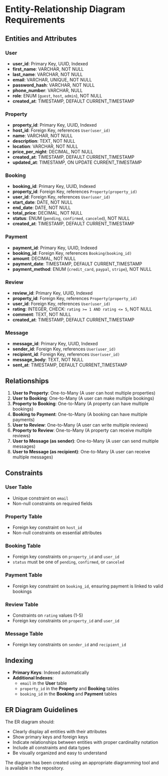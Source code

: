 # Entity-Relationship Diagram Requirements

## Entities and Attributes

### User
- **user_id**: Primary Key, UUID, Indexed
- **first_name**: VARCHAR, NOT NULL
- **last_name**: VARCHAR, NOT NULL
- **email**: VARCHAR, UNIQUE, NOT NULL
- **password_hash**: VARCHAR, NOT NULL
- **phone_number**: VARCHAR, NULL
- **role**: ENUM (`guest`, `host`, `admin`), NOT NULL
- **created_at**: TIMESTAMP, DEFAULT CURRENT_TIMESTAMP

### Property
- **property_id**: Primary Key, UUID, Indexed
- **host_id**: Foreign Key, references `User(user_id)`
- **name**: VARCHAR, NOT NULL
- **description**: TEXT, NOT NULL
- **location**: VARCHAR, NOT NULL
- **price_per_night**: DECIMAL, NOT NULL
- **created_at**: TIMESTAMP, DEFAULT CURRENT_TIMESTAMP
- **updated_at**: TIMESTAMP, ON UPDATE CURRENT_TIMESTAMP

### Booking
- **booking_id**: Primary Key, UUID, Indexed
- **property_id**: Foreign Key, references `Property(property_id)`
- **user_id**: Foreign Key, references `User(user_id)`
- **start_date**: DATE, NOT NULL
- **end_date**: DATE, NOT NULL
- **total_price**: DECIMAL, NOT NULL
- **status**: ENUM (`pending`, `confirmed`, `canceled`), NOT NULL
- **created_at**: TIMESTAMP, DEFAULT CURRENT_TIMESTAMP

### Payment
- **payment_id**: Primary Key, UUID, Indexed
- **booking_id**: Foreign Key, references `Booking(booking_id)`
- **amount**: DECIMAL, NOT NULL
- **payment_date**: TIMESTAMP, DEFAULT CURRENT_TIMESTAMP
- **payment_method**: ENUM (`credit_card`, `paypal`, `stripe`), NOT NULL

### Review
- **review_id**: Primary Key, UUID, Indexed
- **property_id**: Foreign Key, references `Property(property_id)`
- **user_id**: Foreign Key, references `User(user_id)`
- **rating**: INTEGER, CHECK: `rating >= 1 AND rating <= 5`, NOT NULL
- **comment**: TEXT, NOT NULL
- **created_at**: TIMESTAMP, DEFAULT CURRENT_TIMESTAMP

### Message
- **message_id**: Primary Key, UUID, Indexed
- **sender_id**: Foreign Key, references `User(user_id)`
- **recipient_id**: Foreign Key, references `User(user_id)`
- **message_body**: TEXT, NOT NULL
- **sent_at**: TIMESTAMP, DEFAULT CURRENT_TIMESTAMP

## Relationships

1. **User to Property**: One-to-Many (A user can host multiple properties)
2. **User to Booking**: One-to-Many (A user can make multiple bookings)
3. **Property to Booking**: One-to-Many (A property can have multiple bookings)
4. **Booking to Payment**: One-to-Many (A booking can have multiple payments)
5. **User to Review**: One-to-Many (A user can write multiple reviews)
6. **Property to Review**: One-to-Many (A property can receive multiple reviews)
7. **User to Message (as sender)**: One-to-Many (A user can send multiple messages)
8. **User to Message (as recipient)**: One-to-Many (A user can receive multiple messages)

## Constraints

### User Table
- Unique constraint on `email`
- Non-null constraints on required fields

### Property Table
- Foreign key constraint on `host_id`
- Non-null constraints on essential attributes

### Booking Table
- Foreign key constraints on `property_id` and `user_id`
- `status` must be one of `pending`, `confirmed`, or `canceled`

### Payment Table
- Foreign key constraint on `booking_id`, ensuring payment is linked to valid bookings

### Review Table
- Constraints on `rating` values (1-5)
- Foreign key constraints on `property_id` and `user_id`

### Message Table
- Foreign key constraints on `sender_id` and `recipient_id`

## Indexing
- **Primary Keys**: Indexed automatically
- **Additional Indexes**:
  - `email` in the **User** table
  - `property_id` in the **Property** and **Booking** tables
  - `booking_id` in the **Booking** and **Payment** tables

## ER Diagram Guidelines
The ER diagram should:
- Clearly display all entities with their attributes
- Show primary keys and foreign keys
- Indicate relationships between entities with proper cardinality notation
- Include all constraints and data types
- Be visually organized and easy to understand

The diagram has been created using an appropriate diagramming tool and is available in the repository.
